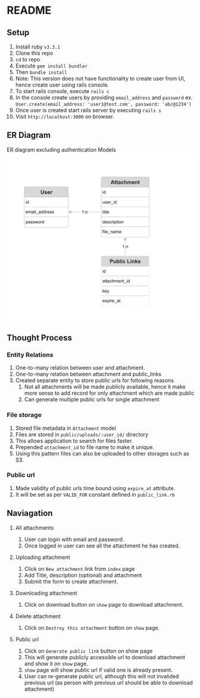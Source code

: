 # README

## Setup
1. Install ruby `v3.3.1`
2. Clone this repo
3. `cd` to repo
4. Execute `gem install bundler`
5. Then `bundle install`
6. Note: This version does not have functionality to create user from UI,
   hence create user using rails console.
7. To start rails console, execute `rails c`
8. In the console create users by providing `email_address` and `password`
    ex. `User.create(email_address: 'user1@test.com', password: 'abc@1234')`
9. Once user is created start rails server by executing `rails s`
10. Visit `http://localhost:3000` on browser.


## ER Diagram
ER diagram excluding authentication Models
![img_1.png](img_1.png)

## Thought Process
### Entity Relations
1. One-to-many relation between user and attachment.
2. One-to-many relation between attachment and public_links
3. Created separate entity to store public urls for following reasons
   1. Not all attachments will be made publicly available, hence it make more sense to add record for only attachment which are made public
   2. Can generate multiple public urls for single attachment

### File storage
1. Stored file metadata in `Attachment` model
2. Files are stored in `public/uploads/:user_id/` directory
3. This allows application to search for files faster.
4. Prepended `attachment_id` to file name to make it unique.
5. Using this pattern files can also be uploaded to other storages such as S3.

### Public url
1. Made validity of public urls time bound using `expire_at` attribute.
2. It will be set as per `VALID_FOR` constant defined in `public_link.rb`

## Naviagation
1. All attachments
   1. User can login with email and password.
   2. Once logged in user can see all the attachment he has created.

2. Uploading attachment
   1. Click on `New attachment` link from `index` page
   2. Add Title, description (optional) and attachment
   3. Submit the form to create attachment.

3. Downloading attachment
    1. Click on download button on `show` page to download attachment.

4. Delete attachment
    1. Click on `Destroy this attachment` button on `show` page.

5. Public url
   1. Click on `Generate public link` button on show page
   2. This will generate publicly accessible url to download attachment and show it on `show` page.
   3. `show` page will show public url if valid one is already present.
   4. User can re-generate public url, although this will not invalided previous url 
   (as person with previous url should be able to download attachment)


